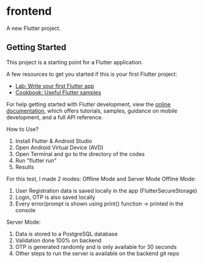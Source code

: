 # frontend

A new Flutter project.

## Getting Started

This project is a starting point for a Flutter application.

A few resources to get you started if this is your first Flutter project:

- [Lab: Write your first Flutter app](https://docs.flutter.dev/get-started/codelab)
- [Cookbook: Useful Flutter samples](https://docs.flutter.dev/cookbook)

For help getting started with Flutter development, view the
[online documentation](https://docs.flutter.dev/), which offers tutorials,
samples, guidance on mobile development, and a full API reference.

How to Use?
1. Install Flutter & Android Studio
2. Open Android Virtual Device (AVD)
3. Open Terminal and go to the directory of the codes
4. Run "flutter run"
5. Results

For this test, I made 2 modes: Offline Mode and Server Mode
Offline Mode:
1. User Registration data is saved locally in the app (FlutterSecureStorage)
2. Login, OTP is also saved locally
3. Every error/prompt is shown using print() function -> printed in the console

Server Mode:
1. Data is stored to a PostgreSQL database
2. Validation done 100% on backend
3. OTP is generated randomly and is only available for 30 seconds
4. Other steps to run the server is available on the backend git repo
